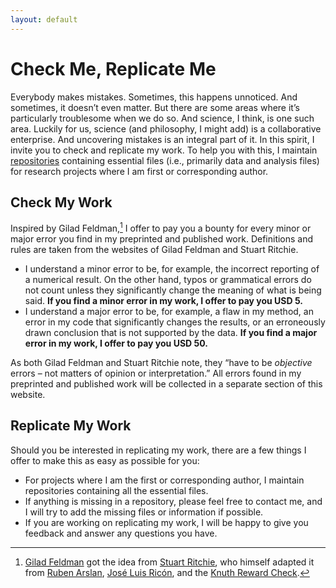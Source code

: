```yaml
---
layout: default
---
```


# Check Me, Replicate Me

Everybody makes mistakes. Sometimes, this happens unnoticed. And sometimes, it doesn’t even matter. But there are some areas where it’s particularly troublesome when we do so. And science, I think, is one such area. Luckily for us, science (and philosophy, I might add) is a collaborative enterprise. And uncovering mistakes is an integral part of it. In this spirit, I invite you to check and replicate my work. To help you with this, I maintain [repositories](./repositories.md) containing essential files (i.e., primarily data and analysis files) for research projects where I am first or corresponding author.

## Check My Work

Inspired by Gilad Feldman,[^1] I offer to pay you a bounty for every minor or major error you find in my preprinted and published work. Definitions and rules are taken from the websites of Gilad Feldman and Stuart Ritchie.

+ I understand a minor error to be, for example, the incorrect reporting of a numerical result. On the other hand, typos or grammatical errors do not count unless they significantly change the meaning of what is being said. __If you find a minor error in my work, I offer to pay you USD 5.__
+ I understand a major error to be, for example, a flaw in my method, an error in my code that significantly changes the results, or an erroneously drawn conclusion that is not supported by the data. __If you find a major error in my work, I offer to pay you USD 50.__

As both Gilad Feldman and Stuart Ritchie note, they “have to be _objective_ errors – not matters of opinion or interpretation.” All errors found in my preprinted and published work will be collected in a separate section of this website.

## Replicate My Work

Should you be interested in replicating my work, there are a few things I offer to make this as easy as possible for you:

+ For projects where I am the first or corresponding author, I maintain repositories containing all the essential files.
+ If anything is missing in a repository, please feel free to contact me, and I will try to add the missing files or information if possible.
+ If you are working on replicating my work, I will be happy to give you feedback and answer any questions you have.

[^1]: [Gilad Feldman](https://mgto.org/check-me-replicate-me/) got the idea from [Stuart Ritchie](https://www.sciencefictions.org/corrections), who himself adapted it from [Ruben Arslan](https://tellmeimwrong.formr.org/), [José Luis Ricón](https://nintil.com/prove-wrong-get-money), and the [Knuth Reward Check](https://en.wikipedia.org/wiki/Knuth_reward_check).
